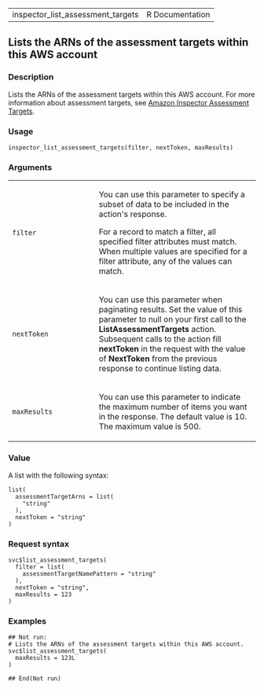 <table style="width: 100%;">
<tbody>
<tr class="odd">
<td>inspector_list_assessment_targets</td>
<td style="text-align: right;">R Documentation</td>
</tr>
</tbody>
</table>

## Lists the ARNs of the assessment targets within this AWS account

### Description

Lists the ARNs of the assessment targets within this AWS account. For
more information about assessment targets, see [Amazon Inspector
Assessment
Targets](https://docs.aws.amazon.com/inspector/v1/userguide/inspector_applications.html).

### Usage

    inspector_list_assessment_targets(filter, nextToken, maxResults)

### Arguments

<table>
<colgroup>
<col style="width: 35%" />
<col style="width: 65%" />
</colgroup>
<tbody>
<tr class="odd">
<td><code
id="inspector_list_assessment_targets_:_filter">filter</code></td>
<td><p>You can use this parameter to specify a subset of data to be
included in the action's response.</p>
<p>For a record to match a filter, all specified filter attributes must
match. When multiple values are specified for a filter attribute, any of
the values can match.</p></td>
</tr>
<tr class="even">
<td><code
id="inspector_list_assessment_targets_:_nextToken">nextToken</code></td>
<td><p>You can use this parameter when paginating results. Set the value
of this parameter to null on your first call to the
<strong>ListAssessmentTargets</strong> action. Subsequent calls to the
action fill <strong>nextToken</strong> in the request with the value of
<strong>NextToken</strong> from the previous response to continue
listing data.</p></td>
</tr>
<tr class="odd">
<td><code
id="inspector_list_assessment_targets_:_maxResults">maxResults</code></td>
<td><p>You can use this parameter to indicate the maximum number of
items you want in the response. The default value is 10. The maximum
value is 500.</p></td>
</tr>
</tbody>
</table>

### Value

A list with the following syntax:

    list(
      assessmentTargetArns = list(
        "string"
      ),
      nextToken = "string"
    )

### Request syntax

    svc$list_assessment_targets(
      filter = list(
        assessmentTargetNamePattern = "string"
      ),
      nextToken = "string",
      maxResults = 123
    )

### Examples

    ## Not run: 
    # Lists the ARNs of the assessment targets within this AWS account.
    svc$list_assessment_targets(
      maxResults = 123L
    )

    ## End(Not run)
